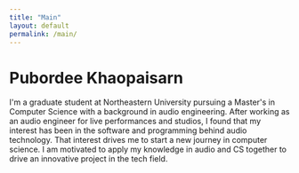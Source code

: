 ```yaml
---
title: "Main"
layout: default
permalink: /main/
---
```


# Pubordee Khaopaisarn

I'm a graduate student at Northeastern University pursuing a Master's in Computer Science with a background in audio engineering. After working as an audio engineer for live performances and studios, I found that my interest has been in the software and programming behind audio technology. That interest drives me to start a new journey in computer science. I am motivated to apply my knowledge in audio and CS together to drive an innovative project in the tech field.
